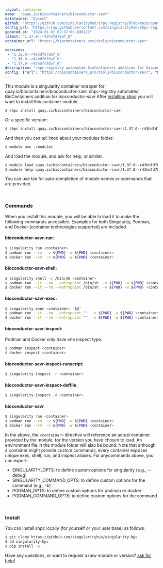 ```yaml
---
layout: container
name:  "quay.io/biocontainers/bioconductor-savr"
maintainer: "@vsoch"
github: "https://github.com/singularityhub/shpc-registry/blob/main/quay.io/biocontainers/bioconductor-savr/container.yaml"
config_url: "https://raw.githubusercontent.com/singularityhub/shpc-registry/main/quay.io/biocontainers/bioconductor-savr/container.yaml"
updated_at: "2024-01-07 02:37:05.030129"
latest: "1.37.0--r43hdfd78af_0"
container_url: "https://biocontainers.pro/tools/bioconductor-savr"

versions:
 - "1.32.0--r41hdfd78af_0"
 - "1.36.0--r42hdfd78af_0"
 - "1.37.0--r43hdfd78af_0"
description: "shpc-registry automated BioContainers addition for bioconductor-savr"
config: {"url": "https://biocontainers.pro/tools/bioconductor-savr", "maintainer": "@vsoch", "description": "shpc-registry automated BioContainers addition for bioconductor-savr", "latest": {"1.37.0--r43hdfd78af_0": "sha256:6da7eac592e1c6a3b49e64364bd17c9f633b83bf8ffe16d49705467f6005d4df"}, "tags": {"1.32.0--r41hdfd78af_0": "sha256:029d83b6c85a499b28eaff0cfa4e998592f1c20913ee8f13ccda8215b76108aa", "1.36.0--r42hdfd78af_0": "sha256:2238287667ef8127c8091a0a097b302fca18ff4436cf426a5083f8f72d0c3bb2", "1.37.0--r43hdfd78af_0": "sha256:6da7eac592e1c6a3b49e64364bd17c9f633b83bf8ffe16d49705467f6005d4df"}, "docker": "quay.io/biocontainers/bioconductor-savr"}
---
```


This module is a singularity container wrapper for quay.io/biocontainers/bioconductor-savr.
shpc-registry automated BioContainers addition for bioconductor-savr
After [installing shpc](#install) you will want to install this container module:


```bash
$ shpc install quay.io/biocontainers/bioconductor-savr
```

Or a specific version:

```bash
$ shpc install quay.io/biocontainers/bioconductor-savr:1.37.0--r43hdfd78af_0
```

And then you can tell lmod about your modules folder:

```bash
$ module use ./modules
```

And load the module, and ask for help, or similar.

```bash
$ module load quay.io/biocontainers/bioconductor-savr/1.37.0--r43hdfd78af_0
$ module help quay.io/biocontainers/bioconductor-savr/1.37.0--r43hdfd78af_0
```

You can use tab for auto-completion of module names or commands that are provided.

<br>

### Commands

When you install this module, you will be able to load it to make the following commands accessible.
Examples for both Singularity, Podman, and Docker (container technologies supported) are included.

#### bioconductor-savr-run:

```bash
$ singularity run <container>
$ podman run --rm  -v ${PWD} -w ${PWD} <container>
$ docker run --rm  -v ${PWD} -w ${PWD} <container>
```

#### bioconductor-savr-shell:

```bash
$ singularity shell -s /bin/sh <container>
$ podman run --it --rm --entrypoint /bin/sh  -v ${PWD} -w ${PWD} <container>
$ docker run --it --rm --entrypoint /bin/sh  -v ${PWD} -w ${PWD} <container>
```

#### bioconductor-savr-exec:

```bash
$ singularity exec <container> "$@"
$ podman run --it --rm --entrypoint ""  -v ${PWD} -w ${PWD} <container> "$@"
$ docker run --it --rm --entrypoint ""  -v ${PWD} -w ${PWD} <container> "$@"
```

#### bioconductor-savr-inspect:

Podman and Docker only have one inspect type.

```bash
$ podman inspect <container>
$ docker inspect <container>
```

#### bioconductor-savr-inspect-runscript:

```bash
$ singularity inspect -r <container>
```

#### bioconductor-savr-inspect-deffile:

```bash
$ singularity inspect -d <container>
```



#### bioconductor-savr

```bash
$ singularity run <container>
$ podman run --rm  -v ${PWD} -w ${PWD} <container>
$ docker run --rm  -v ${PWD} -w ${PWD} <container>
```


In the above, the `<container>` directive will reference an actual container provided
by the module, for the version you have chosen to load. An environment file in the
module folder will also be bound. Note that although a container
might provide custom commands, every container exposes unique exec, shell, run, and
inspect aliases. For anycommands above, you can export:

 - SINGULARITY_OPTS: to define custom options for singularity (e.g., --debug)
 - SINGULARITY_COMMAND_OPTS: to define custom options for the command (e.g., -b)
 - PODMAN_OPTS: to define custom options for podman or docker
 - PODMAN_COMMAND_OPTS: to define custom options for the command

<br>

### Install

You can install shpc locally (for yourself or your user base) as follows:

```bash
$ git clone https://github.com/singularityhub/singularity-hpc
$ cd singularity-hpc
$ pip install -e .
```

Have any questions, or want to request a new module or version? [ask for help!](https://github.com/singularityhub/singularity-hpc/issues)